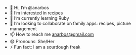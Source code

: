 - 👋 Hi, I’m @anarbos
- 👀 I’m interested in recipes
- 🌱 I’m currently learning Ruby
- 💞️ I’m looking to collaborate on family apps: recipes, picture management
- 📫 How to reach me anarbos@gmail.com
- 😄 Pronouns: She/Her
- ⚡ Fun fact: I am a sourdough freak

<!---
anarbos/anarbos is a ✨ special ✨ repository because its `README.md` (this file) appears on your GitHub profile.
You can click the Preview link to take a look at your changes.
--->
